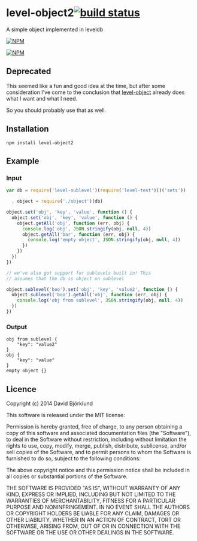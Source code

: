 # level-object2[![build status](https://secure.travis-ci.org/kesla/level-object2.png)](http://travis-ci.org/kesla/level-object2)

A simple object implemented in leveldb

[![NPM](https://nodei.co/npm/level-object2.png?downloads&stars)](https://nodei.co/npm/level-object2/)

[![NPM](https://nodei.co/npm-dl/level-object2.png)](https://nodei.co/npm/level-object2/)

## Deprecated

This seemed like a fun and good idea at the time, but after some consideration I've come to the conclusion that [level-object](https://www.npmjs.org/package/level-object) already does what I want and what I need.

So you should probably use that as well.

## Installation

```
npm install level-object2
```

## Example

### Input

```javascript
var db = require('level-sublevel')(require('level-test')()('sets'))

  , object = require('./object')(db)

object.set('obj', 'key', 'value', function () {
  object.set('obj', 'key', 'value', function () {
    object.getAll('obj', function (err, obj) {
      console.log('obj', JSON.stringify(obj, null, 4))
      object.getAll('bar', function (err, obj) {
        console.log('empty object', JSON.stringify(obj, null, 4))
      })
    })
  })
})

// we've also got support for sublevels built in! This
// assumes that the db is object on sublevel

object.sublevel('boo').set('obj', 'key', 'value2', function () {
  object.sublevel('boo').getAll('obj', function (err, obj) {
    console.log('obj from sublevel', JSON.stringify(obj, null, 4))
  })
})
```

### Output

```
obj from sublevel {
    "key": "value2"
}
obj {
    "key": "value"
}
empty object {}
```

## Licence

Copyright (c) 2014 David Björklund

This software is released under the MIT license:

Permission is hereby granted, free of charge, to any person obtaining a copy
of this software and associated documentation files (the "Software"), to deal
in the Software without restriction, including without limitation the rights
to use, copy, modify, merge, publish, distribute, sublicense, and/or sell
copies of the Software, and to permit persons to whom the Software is
furnished to do so, subject to the following conditions:

The above copyright notice and this permission notice shall be included in
all copies or substantial portions of the Software.

THE SOFTWARE IS PROVIDED "AS IS", WITHOUT WARRANTY OF ANY KIND, EXPRESS OR
IMPLIED, INCLUDING BUT NOT LIMITED TO THE WARRANTIES OF MERCHANTABILITY,
FITNESS FOR A PARTICULAR PURPOSE AND NONINFRINGEMENT. IN NO EVENT SHALL THE
AUTHORS OR COPYRIGHT HOLDERS BE LIABLE FOR ANY CLAIM, DAMAGES OR OTHER
LIABILITY, WHETHER IN AN ACTION OF CONTRACT, TORT OR OTHERWISE, ARISING FROM,
OUT OF OR IN CONNECTION WITH THE SOFTWARE OR THE USE OR OTHER DEALINGS IN
THE SOFTWARE.

